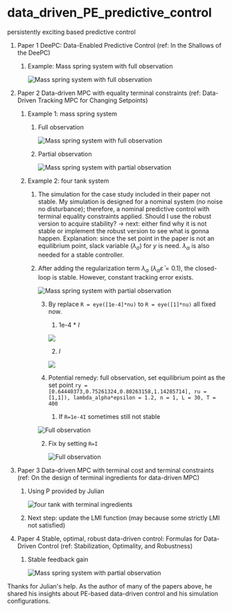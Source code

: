 # data_driven_PE_predictive_control
persistently exciting based predictive control

1. Paper 1 DeePC: Data-Enabled Predictive Control (ref: In the Shallows of the DeePC)

   1. Example: Mass spring system with full observation

      ![Mass spring system with full observation](images/mass_spring_DeePC.png)

2. Paper 2 Data-driven MPC with equality terminal constraints (ref: Data-Driven Tracking MPC for Changing Setpoints)

   1. Example 1: mass spring system

      1. Full observation

         ![Mass spring system with full observation](images/mass_spring_PE_full_obs_with_eq_terminal.png)

      2. Partial observation

         ![Mass spring system with partial observation](images/mass_spring_PE_partial_obs_with_eq_terminal.png)

   2. Example 2: four tank system

      1. The simulation for the case study included in their paper not stable. My simulation is designed for a nominal system (no noise no disturbance); therefore, a nominal predictive control with terminal equality constraints applied. Should I use the robust version to acquire stability? -> next: either find why it is not stable or implement the robust version to see what is gonna happen. Explanation: since the set point in the paper is not an equilibrium point, slack variable ($\lambda_{\sigma}$) for $y$ is need. $\lambda_{\alpha}$ is also needed for a stable controller.

      2. After adding the regularization term $\lambda_{\alpha}$ ($\lambda_{\alpha} \bar{\varepsilon} = 0.1$), the closed-loop is stable. However, constant tracking error exists. 

         ![Mass spring system with partial observation](images/four_tank_PE_partial_obs_with_eq_terminal_sigma_alpha.png)

         3. By replace `R = eye([1e-4]*nu)`  to  `R = eye([1]*nu)` all fixed now.

            1. 1e-4 * $I$

            ![](images/four_tank_PE_partial_obs_with_eq_terminal_sigma_alpha_Q=1e-4.png)

            2. $I$

            ![](images/four_tank_PE_partial_obs_with_eq_terminal_sigma_alpha_Q=1.png)

         4. Potential remedy: full observation, set equilibrium point as the set point `ry = [0.64440373,0.75261324,0.80263158,1.14285714], ru = [1,1]), lambda_alpha*epsilon = 1.2, n = 1, L = 30, T = 400`

            1. If `R=1e-4I` sometimes still not stable

         ![Full observation](images/four_tank_PE_full_obs_with_eq_terminal_sigma_alpha.png)

         2. Fix by setting `R=I`

            ![Full observation](images/four_tank_PE_full_obs_with_eq_terminal_sigma_alpha_R=1.png)

3. Paper 3 Data-driven MPC with terminal cost and terminal constraints (ref: On the design of terminal ingredients for data-driven MPC)

   1. Using P provided by Julian

      ![four tank with terminal ingredients](images/four_tank_PE_partial_obs_with_terminal_ingredients.png)

   2. Next step: update the LMI function (may because some strictly LMI not satisfied)

4. Paper 4 Stable, optimal, robust data-driven control: Formulas for Data-Driven Control (ref: Stabilization, Optimality, and Robustness)

   1. Stable feedback gain

      ![Mass spring system with partial observation](images/mass_spring_stable_fb.png)





Thanks for Julian's help. As the author of many of the papers above, he shared his insights about PE-based data-driven control and his simulation configurations. 
